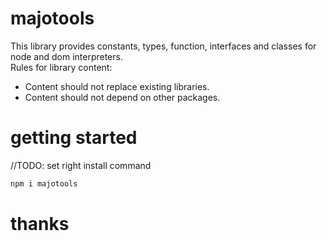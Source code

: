 # majotools

This library provides constants, types, function, interfaces and classes for node and dom interpreters.  
Rules for library content:
- Content should not replace existing libraries.
- Content should not depend on other packages.

# getting started

//TODO: set right install command
```sh
npm i majotools
```

# thanks